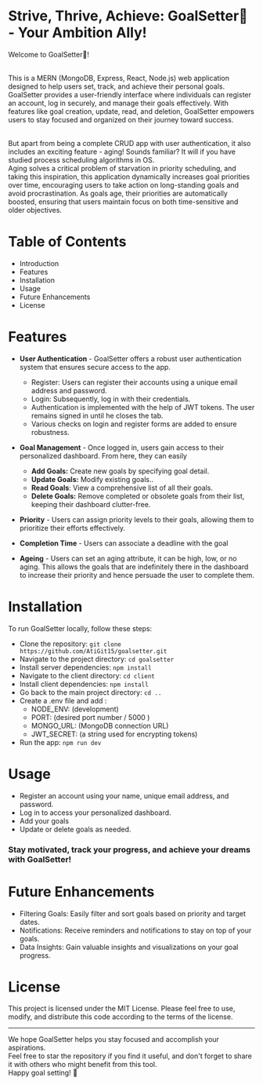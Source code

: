 # Strive, Thrive, Achieve: GoalSetter🎯 - Your Ambition Ally!
Welcome to GoalSetter🎯! <br><br>

This is a MERN (MongoDB, Express, React, Node.js) web application designed to help users set, track, and achieve their personal goals. GoalSetter provides a user-friendly interface where individuals can register an account, log in securely, and manage their goals effectively. With features like goal creation, update, read, and deletion, GoalSetter empowers users to stay focused and organized on their journey toward success.<br><br>

But apart from being a complete CRUD app with user authentication, it also includes an exciting feature - aging! Sounds familiar? It will if you have studied process scheduling algorithms in OS. <br> Aging solves a critical problem of starvation in priority scheduling, and taking this inspiration, this application dynamically increases goal priorities over time, encouraging users to take action on long-standing goals and avoid procrastination. As goals age, their priorities are automatically boosted, ensuring that users maintain focus on both time-sensitive and older objectives.

# Table of Contents
- Introduction
- Features
- Installation
- Usage
- Future Enhancements
- License
  
# Features
- **User Authentication** - GoalSetter offers a robust user authentication system that ensures secure access to the app. 
  - Register: Users can register their accounts using a unique email address and password.
  - Login: Subsequently, log in with their credentials.
  - Authentication is implemented with the help of JWT tokens. The user remains signed in until he closes the tab.
  - Various checks on login and register forms are added to ensure robustness.

- **Goal Management** - Once logged in, users gain access to their personalized dashboard. From here, they can easily<p>
    - **Add Goals:** Create new goals by specifying goal detail.
    - **Update Goals:** Modify existing goals..
    - **Read Goals**: View a comprehensive list of all their goals.
    - **Delete Goals:** Remove completed or obsolete goals from their list, keeping their dashboard clutter-free.
      
- **Priority** - Users can assign priority levels to their goals, allowing them to prioritize their efforts effectively.
  
- **Completion Time** - Users can associate a deadline with the goal

- **Ageing** - Users can set an aging attribute, it can be high, low, or no aging. This allows the goals that are indefinitely there in the dashboard to increase their priority and hence persuade the user to complete them.


# Installation
To run GoalSetter locally, follow these steps:

- Clone the repository: `git clone https://github.com/AtiGit15/goalsetter.git`
- Navigate to the project directory: `cd goalsetter`
- Install server dependencies: `npm install`
- Navigate to the client directory: `cd client`
- Install client dependencies: `npm install`
- Go back to the main project directory: `cd ..`
- Create a .env file and add :
   - NODE_ENV: (development)
   - PORT: (desired port number / 5000 )
   - MONGO_URL: (MongoDB connection URL)
   - JWT_SECRET: (a string used for encrypting tokens)
- Run the app: `npm run dev`
# Usage
- Register an account using your name, unique email address, and password.
- Log in to access your personalized dashboard.
- Add your goals 
- Update or delete goals as needed.
### Stay motivated, track your progress, and achieve your dreams with GoalSetter!

# Future Enhancements

- Filtering Goals: Easily filter and sort goals based on priority and target dates.
- Notifications: Receive reminders and notifications to stay on top of your goals.
- Data Insights: Gain valuable insights and visualizations on your goal progress.
  
# License

This project is licensed under the MIT License. Please feel free to use, modify, and distribute this code according to the terms of the license.

---
We hope GoalSetter helps you stay focused and accomplish your aspirations.<br>
Feel free to star the repository if you find it useful, and don't forget to share it with others who might benefit from this tool.<br>
Happy goal setting! 🎯<br>
